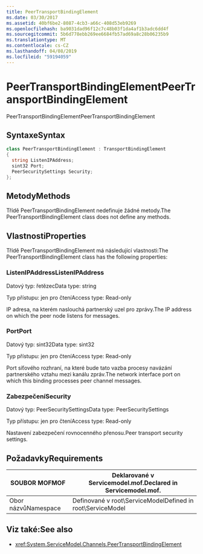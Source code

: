 ```yaml
---
title: PeerTransportBindingElement
ms.date: 03/30/2017
ms.assetid: 40bf6be2-8087-4cb3-a66c-408d53eb9269
ms.openlocfilehash: ba9031dad96f12c7c48b03f1da4af1b3adc6dd4f
ms.sourcegitcommit: 5b6d778ebb269ee6684fb57ad69a8c28b06235b9
ms.translationtype: MT
ms.contentlocale: cs-CZ
ms.lasthandoff: 04/08/2019
ms.locfileid: "59194059"
---
```

# <a name="peertransportbindingelement"></a><span data-ttu-id="37992-102">PeerTransportBindingElement</span><span class="sxs-lookup"><span data-stu-id="37992-102">PeerTransportBindingElement</span></span>
<span data-ttu-id="37992-103">PeerTransportBindingElement</span><span class="sxs-lookup"><span data-stu-id="37992-103">PeerTransportBindingElement</span></span>  
  
## <a name="syntax"></a><span data-ttu-id="37992-104">Syntaxe</span><span class="sxs-lookup"><span data-stu-id="37992-104">Syntax</span></span>  
  
```csharp
class PeerTransportBindingElement : TransportBindingElement  
{  
  string ListenIPAddress;  
  sint32 Port;  
  PeerSecuritySettings Security;  
};  
```  
  
## <a name="methods"></a><span data-ttu-id="37992-105">Metody</span><span class="sxs-lookup"><span data-stu-id="37992-105">Methods</span></span>  
 <span data-ttu-id="37992-106">Třídě PeerTransportBindingElement nedefinuje žádné metody.</span><span class="sxs-lookup"><span data-stu-id="37992-106">The PeerTransportBindingElement class does not define any methods.</span></span>  
  
## <a name="properties"></a><span data-ttu-id="37992-107">Vlastnosti</span><span class="sxs-lookup"><span data-stu-id="37992-107">Properties</span></span>  
 <span data-ttu-id="37992-108">Třídě PeerTransportBindingElement má následující vlastnosti:</span><span class="sxs-lookup"><span data-stu-id="37992-108">The PeerTransportBindingElement class has the following properties:</span></span>  
  
### <a name="listenipaddress"></a><span data-ttu-id="37992-109">ListenIPAddress</span><span class="sxs-lookup"><span data-stu-id="37992-109">ListenIPAddress</span></span>  
 <span data-ttu-id="37992-110">Datový typ: řetězec</span><span class="sxs-lookup"><span data-stu-id="37992-110">Data type: string</span></span>  
  
 <span data-ttu-id="37992-111">Typ přístupu: jen pro čtení</span><span class="sxs-lookup"><span data-stu-id="37992-111">Access type: Read-only</span></span>  
  
 <span data-ttu-id="37992-112">IP adresa, na kterém naslouchá partnerský uzel pro zprávy.</span><span class="sxs-lookup"><span data-stu-id="37992-112">The IP address on which the peer node listens for messages.</span></span>  
  
### <a name="port"></a><span data-ttu-id="37992-113">Port</span><span class="sxs-lookup"><span data-stu-id="37992-113">Port</span></span>  
 <span data-ttu-id="37992-114">Datový typ: sint32</span><span class="sxs-lookup"><span data-stu-id="37992-114">Data type: sint32</span></span>  
  
 <span data-ttu-id="37992-115">Typ přístupu: jen pro čtení</span><span class="sxs-lookup"><span data-stu-id="37992-115">Access type: Read-only</span></span>  
  
 <span data-ttu-id="37992-116">Port síťového rozhraní, na které bude tato vazba procesy navázání partnerského vztahu mezi kanálu zpráv.</span><span class="sxs-lookup"><span data-stu-id="37992-116">The network interface port on which this binding processes peer channel messages.</span></span>  
  
### <a name="security"></a><span data-ttu-id="37992-117">Zabezpečení</span><span class="sxs-lookup"><span data-stu-id="37992-117">Security</span></span>  
 <span data-ttu-id="37992-118">Datový typ: PeerSecuritySettings</span><span class="sxs-lookup"><span data-stu-id="37992-118">Data type: PeerSecuritySettings</span></span>  
  
 <span data-ttu-id="37992-119">Typ přístupu: jen pro čtení</span><span class="sxs-lookup"><span data-stu-id="37992-119">Access type: Read-only</span></span>  
  
 <span data-ttu-id="37992-120">Nastavení zabezpečení rovnocenného přenosu.</span><span class="sxs-lookup"><span data-stu-id="37992-120">Peer transport security settings.</span></span>  
  
## <a name="requirements"></a><span data-ttu-id="37992-121">Požadavky</span><span class="sxs-lookup"><span data-stu-id="37992-121">Requirements</span></span>  
  
|<span data-ttu-id="37992-122">SOUBOR MOF</span><span class="sxs-lookup"><span data-stu-id="37992-122">MOF</span></span>|<span data-ttu-id="37992-123">Deklarované v Servicemodel.mof.</span><span class="sxs-lookup"><span data-stu-id="37992-123">Declared in Servicemodel.mof.</span></span>|  
|---------|-----------------------------------|  
|<span data-ttu-id="37992-124">Obor názvů</span><span class="sxs-lookup"><span data-stu-id="37992-124">Namespace</span></span>|<span data-ttu-id="37992-125">Definované v root\ServiceModel</span><span class="sxs-lookup"><span data-stu-id="37992-125">Defined in root\ServiceModel</span></span>|  
  
## <a name="see-also"></a><span data-ttu-id="37992-126">Viz také:</span><span class="sxs-lookup"><span data-stu-id="37992-126">See also</span></span>

- <xref:System.ServiceModel.Channels.PeerTransportBindingElement>
